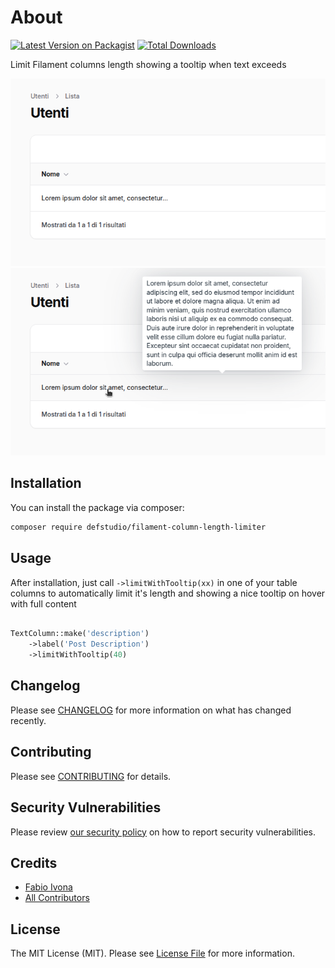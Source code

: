 # About

[![Latest Version on Packagist](https://img.shields.io/packagist/v/defstudio/filament-column-length-limiter.svg?style=flat-square)](https://packagist.org/packages/defstudio/filament-column-length-limiter)
[![Total Downloads](https://img.shields.io/packagist/dt/defstudio/filament-column-length-limiter.svg?style=flat-square)](https://packagist.org/packages/defstudio/filament-column-length-limiter)



Limit Filament columns length showing a tooltip when text exceeds

![Limited text](./img/limited.png) ![Tooltip on hover](./img/tooltip.png)

## Installation

You can install the package via composer:

```bash
composer require defstudio/filament-column-length-limiter
```

## Usage

After installation, just call `->limitWithTooltip(xx)` in one of your table columns to automatically limit it's length and showing a nice tooltip on hover with full content

```php

TextColumn::make('description')
    ->label('Post Description')
    ->limitWithTooltip(40)
```


## Changelog

Please see [CHANGELOG](CHANGELOG.md) for more information on what has changed recently.

## Contributing

Please see [CONTRIBUTING](.github/CONTRIBUTING.md) for details.

## Security Vulnerabilities

Please review [our security policy](../../security/policy) on how to report security vulnerabilities.

## Credits

- [Fabio Ivona](https://github.com/defstudio)
- [All Contributors](../../contributors)

## License

The MIT License (MIT). Please see [License File](LICENSE.md) for more information.
